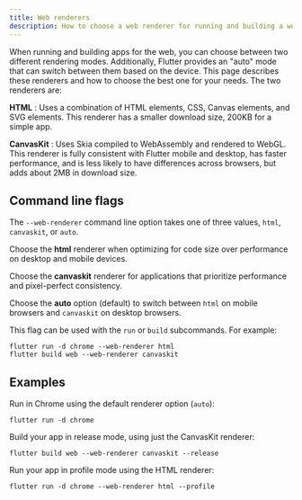 ```yaml
---
title: Web renderers
description: How to choose a web renderer for running and building a web app.
---
```


When running and building apps for the web, you can choose between two different
rendering modes. Additionally, Flutter provides an "auto" mode that can switch
between them based on the device. This page describes these renderers and how to
choose the best one for your needs. The two renderers are:

**HTML**
  : Uses a combination of HTML elements, CSS, Canvas elements, and SVG
  elements. This renderer has a smaller download size, 200KB for a simple app.

**CanvasKit**
  : Uses Skia compiled to WebAssembly and rendered to WebGL. This
  renderer is fully consistent with Flutter mobile and desktop, has faster
  performance, and is less likely to have differences across browsers, but adds
  about 2MB in download size.

## Command line flags

The `--web-renderer` command line option takes one of three values, `html`,
`canvaskit`, or `auto`.

Choose the **html** renderer when optimizing for code size over performance on
desktop and mobile devices.

Choose the **canvaskit** renderer for applications that prioritize performance
and pixel-perfect consistency.

Choose the **auto** option (default) to switch between `html` on mobile browsers
and `canvaskit` on desktop browsers.

This flag can be used with the `run` or `build` subcommands. For example:

```
flutter run -d chrome --web-renderer html
flutter build web --web-renderer canvaskit
```

## Examples

Run in Chrome using the default renderer option (`auto`):

```
flutter run -d chrome
```

Build your app in release mode, using just the CanvasKit renderer:

```
flutter build web --web-renderer canvaskit --release
```

Run  your app in profile mode using the HTML renderer:

```
flutter run -d chrome --web-renderer html --profile
```
